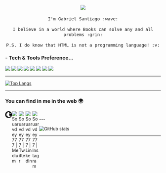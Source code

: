 <p align="center">
  <img src="https://media.giphy.com/media/MeJgB3yMMwIaHmKD4z/giphy.gif" width="30%">
  <br><br>
  <samp>
    I'm Gabriel Santiago :wave:
    <br><br>
    I believe in a world where Books can solve any and all problems :grin:
    <br><br>
    P.S. I do know that HTML is not a programming language! :v:
  </samp>
</p>


### - Tech & Tools Preference...

<p align="center">


  <img src = "https://img.shields.io/badge/-HTML5-E34F26?style=flat&logo=html5&logoColor=white"> <img src = "https://img.shields.io/badge/-CSS3-1572B6?style=flat&logo=css3&logoColor=white">
  <img src="https://img.shields.io/badge/-JavaScript-eed718?style=flat&logo=javascript&logoColor=ffffff">
  <img src="http://img.shields.io/badge/-Java-F89820?style=flat&logo=java&logoColor=white"> 
  <img src="https://img.shields.io/badge/-Python-black?style=flat&logo=python&logoColor=white"> 
  <img src="https://img.shields.io/badge/-C%20&%20C++-659ad2?style=flat&logo=c%2B%2B&logoColor=ffffff">
  <img src="http://img.shields.io/badge/-Git-F1502F?style=flat&logo=git&logoColor=FFFFFF">
  <img src="http://img.shields.io/badge/-Github-000000?style=flat&logo=github&logoColor=FFFFFF">
</p>

---

  [![Top Langs](https://github-readme-stats.vercel.app/api/top-langs/?username=Gabriel-Santiago&layout=compact)](https://github.com/anuraghazra/github-readme-stats)

---
### You can find in me in the web 🌍
<img align="left" alt="Souarvdey777" width="22px" src="https://raw.githubusercontent.com/iconic/open-iconic/master/svg/globe.svg" />
<img align="left" alt="Souarvdey777 | Medium" width="22px" src="https://cdn.jsdelivr.net/npm/simple-icons@v3/icons/medium.svg" />
<img align="left" alt="Souarvdey777 | Twitter" width="22px" src="https://cdn.jsdelivr.net/npm/simple-icons@v3/icons/twitter.svg" />
<img align="left" alt="Souarvdey777 | LinkedIn" width="22px" src="https://cdn.jsdelivr.net/npm/simple-icons@v3/icons/linkedin.svg" />
<img align="left" alt="Souarvdey777 | Instagram" width="22px" src="https://cdn.jsdelivr.net/npm/simple-icons@v3/icons/instagram.svg" />
<br/>
---

![GitHub stats](https://github-readme-stats.vercel.app/api?username=Gabriel-Santiago&show_icons=true&hide_border=true)

---
